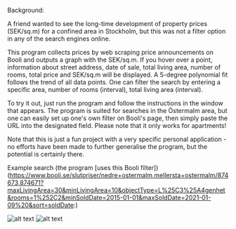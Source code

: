 Background:

A friend wanted to see the long-time development of property prices (SEK/sq.m) for a confined area in Stockholm, but this was not a filter option in any of the search engines online.

This program collects prices by web scraping price announcements on Booli and outputs a graph with the SEK/sq.m. If you hover over a point, information about street address, date of sale, total living area, number of rooms, total price and SEK/sq.m will be displayed. A 5-degree polynomial fit follows the trend of all data points. One can filter the search by entering a specific area, number of rooms (interval), total living area (interval).

To try it out, just run the program and follow the instructions in the window that appears. The program is suited for searches in the Östermalm area, but one can easily set up one's own filter on Booli's page, then simply paste the URL into the designated field. Please note that it only works for apartments!

Note that this is just a fun project with a very specific personal application - no efforts have been made to further generalise the program, but the potential is certainly there. 

Example search (the program [uses this Booli filter])(https://www.booli.se/slutpriser/nedre+ostermalm,mellersta+ostermalm/874673,874671?maxLivingArea=30&minLivingArea=10&objectType=L%25C3%25A4genhet&rooms=1%252C2&minSoldDate=2015-01-01&maxSoldDate=2021-01-09%20&sort=soldDate:)

![alt text](https://github.com/aharting/Property-data/blob/main/Ska%CC%88rmavbild%202021-01-09%20kl.%2020.02.46.png)
![alt text](https://github.com/aharting/Property-data/blob/main/Ska%CC%88rmavbild%202021-01-09%20kl.%2020.02.30.png)

